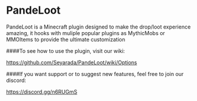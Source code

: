 # PandeLoot
PandeLoot is a Minecraft plugin designed to make the drop/loot experience amazing, it hooks with muliple popular plugins as MythicMobs or MMOItems to provide the ultimate customization

####To see how to use the plugin, visit our wiki:

https://github.com/Seyarada/PandeLoot/wiki/Options

####If you want support or to suggest new features, feel free to join our discord: 

https://discord.gg/n6RUGmS